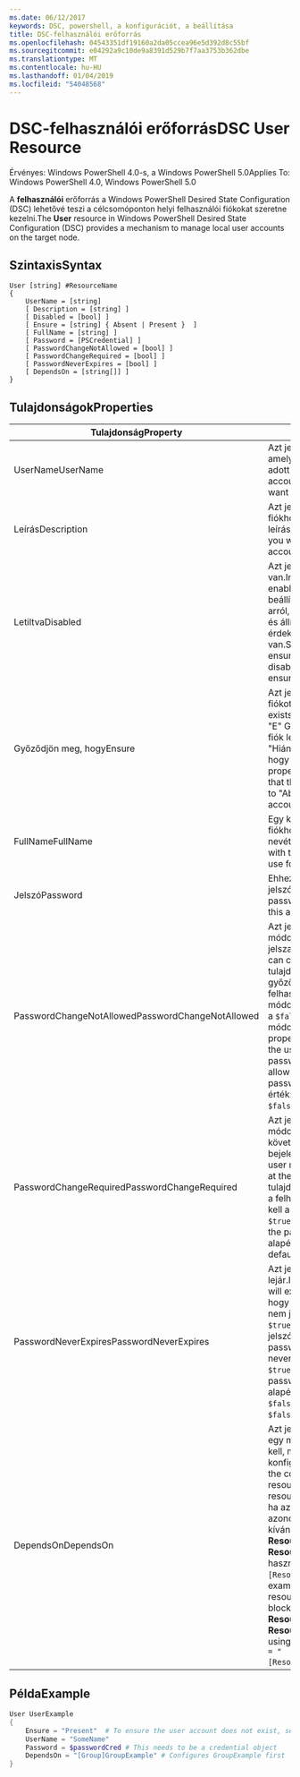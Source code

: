 ```yaml
---
ms.date: 06/12/2017
keywords: DSC, powershell, a konfigurációt, a beállítása
title: DSC-felhasználói erőforrás
ms.openlocfilehash: 04543351df19160a2da05ccea96e5d392d8c55bf
ms.sourcegitcommit: e04292a9c10de9a8391d529b7f7aa3753b362dbe
ms.translationtype: MT
ms.contentlocale: hu-HU
ms.lasthandoff: 01/04/2019
ms.locfileid: "54048568"
---
```

# <a name="dsc-user-resource"></a><span data-ttu-id="4bf28-103">DSC-felhasználói erőforrás</span><span class="sxs-lookup"><span data-stu-id="4bf28-103">DSC User Resource</span></span>

<span data-ttu-id="4bf28-104">Érvényes: Windows PowerShell 4.0-s, a Windows PowerShell 5.0</span><span class="sxs-lookup"><span data-stu-id="4bf28-104">Applies To: Windows PowerShell 4.0, Windows PowerShell 5.0</span></span>

<span data-ttu-id="4bf28-105">A **felhasználói** erőforrás a Windows PowerShell Desired State Configuration (DSC) lehetővé teszi a célcsomóponton helyi felhasználói fiókokat szeretne kezelni.</span><span class="sxs-lookup"><span data-stu-id="4bf28-105">The **User** resource in Windows PowerShell Desired State Configuration (DSC) provides a mechanism to manage local user accounts on the target node.</span></span>

## <a name="syntax"></a><span data-ttu-id="4bf28-106">Szintaxis</span><span class="sxs-lookup"><span data-stu-id="4bf28-106">Syntax</span></span>

```
User [string] #ResourceName
{
    UserName = [string]
    [ Description = [string] ]
    [ Disabled = [bool] ]
    [ Ensure = [string] { Absent | Present }  ]
    [ FullName = [string] ]
    [ Password = [PSCredential] ]
    [ PasswordChangeNotAllowed = [bool] ]
    [ PasswordChangeRequired = [bool] ]
    [ PasswordNeverExpires = [bool] ]
    [ DependsOn = [string[]] ]
}
```

## <a name="properties"></a><span data-ttu-id="4bf28-107">Tulajdonságok</span><span class="sxs-lookup"><span data-stu-id="4bf28-107">Properties</span></span>

|  <span data-ttu-id="4bf28-108">Tulajdonság</span><span class="sxs-lookup"><span data-stu-id="4bf28-108">Property</span></span>  |  <span data-ttu-id="4bf28-109">Leírás</span><span class="sxs-lookup"><span data-stu-id="4bf28-109">Description</span></span>   |
|---|---|
| <span data-ttu-id="4bf28-110">UserName</span><span class="sxs-lookup"><span data-stu-id="4bf28-110">UserName</span></span>| <span data-ttu-id="4bf28-111">Azt jelzi, hogy a fiók nevét, amelyhez szeretne biztosítani adott állapotú.</span><span class="sxs-lookup"><span data-stu-id="4bf28-111">Indicates the account name for which you want to ensure a specific state.</span></span>|
| <span data-ttu-id="4bf28-112">Leírás</span><span class="sxs-lookup"><span data-stu-id="4bf28-112">Description</span></span>| <span data-ttu-id="4bf28-113">Azt jelzi, hogy a felhasználói fiókhoz használni kívánt leírása.</span><span class="sxs-lookup"><span data-stu-id="4bf28-113">Indicates the description you want to use for the user account.</span></span>|
| <span data-ttu-id="4bf28-114">Letiltva</span><span class="sxs-lookup"><span data-stu-id="4bf28-114">Disabled</span></span>| <span data-ttu-id="4bf28-115">Azt jelzi, ha a fiók engedélyezve van.</span><span class="sxs-lookup"><span data-stu-id="4bf28-115">Indicates if the account is enabled.</span></span> <span data-ttu-id="4bf28-116">Ez a tulajdonság beállítása `$true` győződjön meg arról, hogy ez a fiók le van tiltva, és állítsa be a `$false` annak érdekében, hogy engedélyezve van.</span><span class="sxs-lookup"><span data-stu-id="4bf28-116">Set this property to `$true` to ensure that this account is disabled, and set it to `$false` to ensure that it is enabled.</span></span>|
| <span data-ttu-id="4bf28-117">Győződjön meg, hogy</span><span class="sxs-lookup"><span data-stu-id="4bf28-117">Ensure</span></span>| <span data-ttu-id="4bf28-118">Azt jelzi, hogy létezik-e a fiókot.</span><span class="sxs-lookup"><span data-stu-id="4bf28-118">Indicates if the account exists.</span></span> <span data-ttu-id="4bf28-119">Ezzel a tulajdonsággal, "E" Győződjön meg arról, hogy a fiók létezik-e, és állítsa "Hiányzik" annak érdekében, hogy a fiók nem létezik.</span><span class="sxs-lookup"><span data-stu-id="4bf28-119">Set this property to "Present" to ensure that the account exists, and set it to "Absent" to ensure that the account does not exist.</span></span>|
| <span data-ttu-id="4bf28-120">FullName</span><span class="sxs-lookup"><span data-stu-id="4bf28-120">FullName</span></span>| <span data-ttu-id="4bf28-121">Egy karakterláncot a felhasználói fiókhoz használni kívánt teljes nevét jelöli.</span><span class="sxs-lookup"><span data-stu-id="4bf28-121">Represents a string with the full name you want to use for the user account.</span></span>|
| <span data-ttu-id="4bf28-122">Jelszó</span><span class="sxs-lookup"><span data-stu-id="4bf28-122">Password</span></span>| <span data-ttu-id="4bf28-123">Ehhez a fiókhoz használandó jelszót jelzi.</span><span class="sxs-lookup"><span data-stu-id="4bf28-123">Indicates the password you want to use for this account.</span></span> |
| <span data-ttu-id="4bf28-124">PasswordChangeNotAllowed</span><span class="sxs-lookup"><span data-stu-id="4bf28-124">PasswordChangeNotAllowed</span></span>| <span data-ttu-id="4bf28-125">Azt jelzi, ha a felhasználó módosíthatja a jelszavát.</span><span class="sxs-lookup"><span data-stu-id="4bf28-125">Indicates if the user can change the password.</span></span> <span data-ttu-id="4bf28-126">Ez a tulajdonság beállítása `$true` győződjön meg arról, hogy a felhasználó nem tudja módosítani a jelszót, és állítsa be a `$false` , hogy a felhasználó módosítsa a jelszót.</span><span class="sxs-lookup"><span data-stu-id="4bf28-126">Set this property to `$true` to ensure that the user cannot change the password, and set it to `$false` to allow the user to change the password.</span></span> <span data-ttu-id="4bf28-127">Az alapértelmezett érték: `$false`.</span><span class="sxs-lookup"><span data-stu-id="4bf28-127">The default value is `$false`.</span></span>|
| <span data-ttu-id="4bf28-128">PasswordChangeRequired</span><span class="sxs-lookup"><span data-stu-id="4bf28-128">PasswordChangeRequired</span></span>| <span data-ttu-id="4bf28-129">Azt jelzi, ha a felhasználónak módosítania kell a jelszót, a következő bejelentkezéskor.</span><span class="sxs-lookup"><span data-stu-id="4bf28-129">Indicates if the user must change the password at the next sign in.</span></span> <span data-ttu-id="4bf28-130">Ez a tulajdonság beállítása `$true` , ha a felhasználónak módosítania kell a jelszót.</span><span class="sxs-lookup"><span data-stu-id="4bf28-130">Set this property to `$true` if the user must change the password.</span></span> <span data-ttu-id="4bf28-131">Az alapértelmezett érték: `$true`.</span><span class="sxs-lookup"><span data-stu-id="4bf28-131">The default value is `$true`.</span></span>|
| <span data-ttu-id="4bf28-132">PasswordNeverExpires</span><span class="sxs-lookup"><span data-stu-id="4bf28-132">PasswordNeverExpires</span></span>| <span data-ttu-id="4bf28-133">Azt jelzi, ha a jelszó lejár.</span><span class="sxs-lookup"><span data-stu-id="4bf28-133">Indicates if the password will expire.</span></span> <span data-ttu-id="4bf28-134">Annak érdekében, hogy a jelszó esetében ez a fiók nem jár, a tulajdonság értéke `$true`, és állítsa be `$false` Ha a jelszó lejár.</span><span class="sxs-lookup"><span data-stu-id="4bf28-134">To ensure that the password for this account will never expire, set this property to `$true`, and set it to `$false` if the password will expire.</span></span> <span data-ttu-id="4bf28-135">Az alapértelmezett érték: `$false`.</span><span class="sxs-lookup"><span data-stu-id="4bf28-135">The default value is `$false`.</span></span>|
| <span data-ttu-id="4bf28-136">DependsOn</span><span class="sxs-lookup"><span data-stu-id="4bf28-136">DependsOn</span></span> | <span data-ttu-id="4bf28-137">Azt jelzi, hogy a konfigurációt egy másik erőforrás futtatnia kell, mielőtt az erőforrás konfigurálva van.</span><span class="sxs-lookup"><span data-stu-id="4bf28-137">Indicates that the configuration of another resource must run before this resource is configured.</span></span> <span data-ttu-id="4bf28-138">Például, ha az erőforrás-konfiguráció azonosítója letiltása, a futtatni kívánt parancsfájl először van **ResourceName** és a típusa **ResourceType**, ez a tulajdonság használata esetén `DependsOn = "[ResourceType]ResourceName"`.</span><span class="sxs-lookup"><span data-stu-id="4bf28-138">For example, if the ID of the resource configuration script block that you want to run first is **ResourceName** and its type is **ResourceType**, the syntax for using this property is `DependsOn = "[ResourceType]ResourceName"`.</span></span>|

## <a name="example"></a><span data-ttu-id="4bf28-139">Példa</span><span class="sxs-lookup"><span data-stu-id="4bf28-139">Example</span></span>

```powershell
User UserExample
{
    Ensure = "Present"  # To ensure the user account does not exist, set Ensure to "Absent"
    UserName = "SomeName"
    Password = $passwordCred # This needs to be a credential object
    DependsOn = "[Group]GroupExample" # Configures GroupExample first
}
```